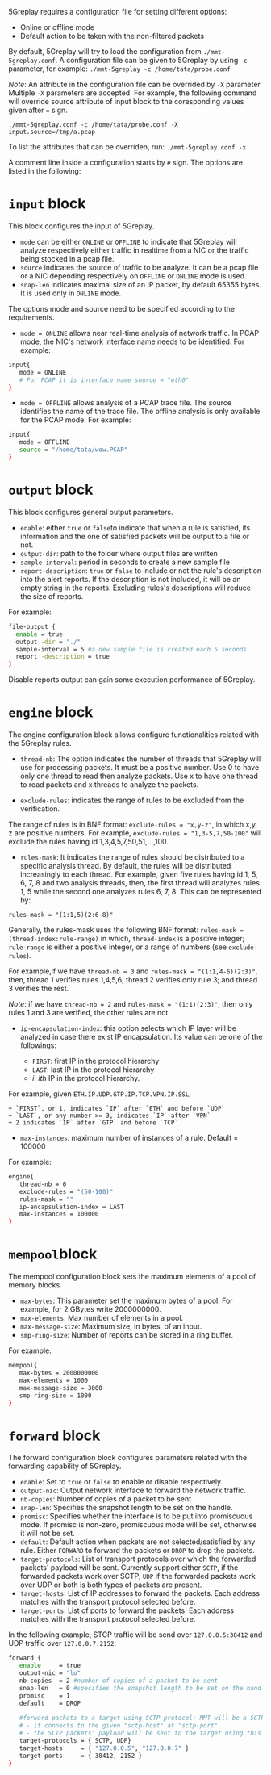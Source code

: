 5Greplay requires a configuration file for setting different options:

- Online or offline mode
- Default action to be taken with the non-filtered packets

By default, 5Greplay will try to load the configuration from `./mmt-5greplay.conf`. 
A configuration file can be given to 5Greplay by using `-c` parameter, for example:
`./mmt-5greplay -c /home/tata/probe.conf`

*Note*: An attribute in the configuration file can be overrided by `-X` parameter. 
Multiple `-X` parameters are accepted. For example, the following command will override source attribute of input block to the coresponding values given after `=` sign.

`./mmt-5greplay.conf -c /home/tata/probe.conf -X input.source=/tmp/a.pcap`

To list the attributes that can be overriden, run: `./mmt-5greplay.conf -x`

A comment line inside a configuration starts by `#` sign. The options are listed in the following:


# `input` block

This block configures the input of 5Greplay.

- `mode` can be either `ONLINE` or `OFFLINE` to indicate that 5Greplay will analyze respectively either traffic in realtime from a NIC or the traffic being stocked in a pcap file.
- `source` indicates the source of traffic to be analyze. It can be a pcap file or a NIC depending respectively on `OFFLINE` or `ONLINE` mode is used.
- `snap-len` indicates maximal size of an IP packet, by default 65355 bytes. It is used only in `ONLINE` mode.

The options mode and source need to be specified according to the requirements.

- `mode = ONLINE` allows near real-time analysis of network traffic. In PCAP mode, the NIC's network interface name needs to be identified.
For example:

```bash
input{
   mode = ONLINE
   # For PCAP it is interface name source = "eth0"
}
```

- `mode = OFFLINE` allows analysis of a PCAP trace file. The source identifies the name of the trace file. The offline analysis is only available for the PCAP mode. For example:

```bash
input{
   mode = OFFLINE
   source = "/home/tata/wow.PCAP"
}
```


# `output` block

This block configures general output parameters. 

- `enable`: either `true` or `false`to indicate that when a rule is satisfied, its information and the one of satisfied packets will be output to a file or not.
- `output-dir`: path to the folder where output files are written
- `sample-interval`: period in seconds to create a new sample file
- `report-description`: `true` or `false` to include or not the rule's description into the alert reports.
 If the description is not included, it will be an empty string in the reports.
 Excluding rules's descriptions will reduce the size of reports.
 
 For example:
 
 ```bash
file-output {
   enable = true
   output -dir = "./"
   sample-interval = 5 #a new sample file is created each 5 seconds
   report -description = true 
}
```

Disable reports output can gain some execution performance of 5Greplay.

# `engine` block

The engine configuration block allows configure functionalities related with the 5Greplay rules.

- `thread-nb`: The option indicates the number of threads that 5Greplay will use for processing packets. 
It must be a positive number. Use 0 to have only one thread to read then analyze packets. 
Use x to have one thread to read packets and x threads to analyze the packets.

- `exclude-rules`: indicates the range of rules to be excluded from the verification.

The range of rules is in BNF format: `exclude-rules = "x,y-z"`, in which x,y, z are positive numbers.
For example, `exclude-rules = "1,3-5,7,50-100"` will exclude the rules having id 1,3,4,5,7,50,51,...,100.

- `rules-mask`: It indicates the range of rules should be distributed to a specific analysis thread.
By default, the rules will be distributed increasingly to each thread. 
For example, given five rules having id 1, 5, 6, 7, 8 and two analysis threads, 
then, the first thread will analyzes rules 1, 5 while the second one analyzes rules 6, 7, 8. 
This can be represented by: 

```rules-mask = "(1:1,5)(2:6-8)"```

Generally, the rules-mask uses the following BNF format: `rules-mask = (thread-index:rule-range)`
in which, `thread-index` is a positive integer; `rule-range` is either
a positive integer, or a range of numbers (see `exclude-rules`).

For example,if we have `thread-nb = 3` and `rules-mask = "(1:1,4-6)(2:3)"`, then, 
thread 1 verifies rules 1,4,5,6; thread 2 verifies only rule 3;
and thread 3 verifies the rest.

*Note*: if we have `thread-nb = 2` and `rules-mask = "(1:1)(2:3)"`, 
then only rules 1 and 3 are verified, the other rules are not.


- `ip-encapsulation-index`: this option selects which IP layer will be analyzed in case there exist IP encapsulation. 
Its value can be one of the followings:

    + `FIRST`: first IP in the protocol hierarchy 
    + `LAST`: last IP in the protocol hierarchy 
    + *i*: *ith* IP in the protocol hierarchy.

For example, given `ETH.IP.UDP.GTP.IP.TCP.VPN.IP.SSL`, 

    + `FIRST`, or 1, indicates `IP` after `ETH` and before `UDP`
    + `LAST`, or any number >= 3, indicates `IP` after `VPN`
    + 2 indicates `IP` after `GTP` and before `TCP`

- `max-instances`: maximum number of instances of a rule. Default = 100000

For example:

```bash
engine{
   thread-nb = 0 
   exclude-rules = "(50-100)" 
   rules-mask = "" 
   ip-encapsulation-index = LAST 
   max-instances = 100000
}
```

# `mempool`block

The mempool configuration block sets the maximum elements of a pool of memory blocks.

- `max-bytes`: This parameter set the maximum bytes of a pool. For example, for 2 GBytes write 2000000000.
- `max-elements`: Max number of elements in a pool.
- `max-message-size`: Maximum size, in bytes, of an input.
- `smp-ring-size`: Number of reports can be stored in a ring buffer.

For example:

```bash
mempool{
   max-bytes = 2000000000 
   max-elements = 1000 
   max-message-size = 3000 
   smp-ring-size = 1000
}
```

# `forward` block

The forward configuration block configures parameters related with the forwarding capability of 5Greplay.

- `enable`: Set to `true` or `false` to enable or  disable respectively.
- `output-nic`: Output network interface to forward the network traffic.
- `nb-copies`: Number of copies of a packet to be sent
- `snap-len`: Specifies the snapshot length to be set on the handle.
- `promisc`: Specifies whether the interface is to be put into promiscuous mode. If promisc is non-zero, promiscuous mode will be set, otherwise it will not be set.
- `default`: Default action when packets are not selected/satisfied by any rule. 
Either `FORWARD` to forward the packets or `DROP` to drop the packets.
- `target-protocols`: List of transport protocols over which the forwarded packets' payload will be sent. 
Currently support either `SCTP`, if the forwarded packets work over SCTP, `UDP` if the forwarded packets work over UDP or both is both types of packets are present.
- `target-hosts`: List of IP addresses to forward the packets. Each address matches with the transport protocol selected before.
- `target-ports`: List of ports to forward the packets. Each address matches with the transport protocol selected before.



In the following example, STCP traffic will be send over `127.0.0.5:38412` and UDP traffic over `127.0.0.7:2152`:

```bash
forward {
   enable     = true
   output-nic = "lo"
   nb-copies  = 2 #number of copies of a packet to be sent
   snap-len   = 0 #specifies the snapshot length to be set on the handle.
   promisc    = 1
   default    = DROP 
   
   #forward packets to a target using SCTP protocol: MMT will be a SCTP client, 
   # - it connects to the given "sctp-host" at "sctp-port"
   # - the SCTP packets' payload will be sent to the target using this SCTP connection
   target-protocols = { SCTP, UDP}
   target-hosts     = { "127.0.0.5", "127.0.0.7" }
   target-ports     = { 38412, 2152 }
}
```